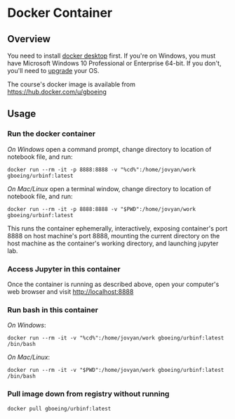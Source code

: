 # Docker Container

## Overview

You need to install [docker desktop](https://www.docker.com/products/docker-desktop) first. If you're on Windows, you must have Microsoft Windows 10 Professional or Enterprise 64-bit. If you don't, you'll need to [upgrade](https://support.microsoft.com/en-us/help/12384/windows-10-upgrading-home-to-pro) your OS.

The course's docker image is available from https://hub.docker.com/u/gboeing

## Usage

### Run the docker container

*On Windows* open a command prompt, change directory to location of notebook file, and run:

```
docker run --rm -it -p 8888:8888 -v "%cd%":/home/jovyan/work gboeing/urbinf:latest
```

*On Mac/Linux* open a terminal window, change directory to location of notebook file, and run:

```
docker run --rm -it -p 8888:8888 -v "$PWD":/home/jovyan/work gboeing/urbinf:latest
```

This runs the container ephemerally, interactively, exposing container's port 8888 on host machine's port 8888, mounting the current directory on the host machine as the container's working directory, and launching jupyter lab.

### Access Jupyter in this container

Once the container is running as described above, open your computer's web browser and visit [http://localhost:8888](http://localhost:8888)

### Run bash in this container

*On Windows*:

```
docker run --rm -it -v "%cd%":/home/jovyan/work gboeing/urbinf:latest /bin/bash
```

*On Mac/Linux*:

```
docker run --rm -it -v "$PWD":/home/jovyan/work gboeing/urbinf:latest /bin/bash
```

### Pull image down from registry without running

```
docker pull gboeing/urbinf:latest
```
